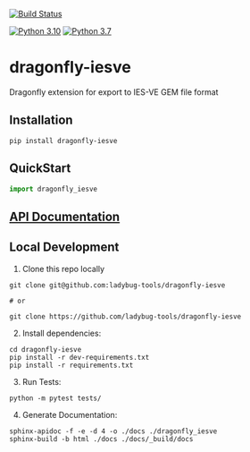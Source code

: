 [![Build Status](https://github.com/ladybug-tools/dragonfly-iesve/workflows/CI/badge.svg)](https://github.com/ladybug-tools/dragonfly-iesve/actions)

[![Python 3.10](https://img.shields.io/badge/python-3.10-orange.svg)](https://www.python.org/downloads/release/python-3100/) [![Python 3.7](https://img.shields.io/badge/python-3.7-blue.svg)](https://www.python.org/downloads/release/python-370/)

# dragonfly-iesve

Dragonfly extension for export to IES-VE GEM file format

## Installation
```console
pip install dragonfly-iesve
```

## QuickStart
```python
import dragonfly_iesve

```

## [API Documentation](http://ladybug-tools.github.io/dragonfly-iesve/docs)

## Local Development
1. Clone this repo locally
```console
git clone git@github.com:ladybug-tools/dragonfly-iesve

# or

git clone https://github.com/ladybug-tools/dragonfly-iesve
```
2. Install dependencies:
```console
cd dragonfly-iesve
pip install -r dev-requirements.txt
pip install -r requirements.txt
```

3. Run Tests:
```console
python -m pytest tests/
```

4. Generate Documentation:
```console
sphinx-apidoc -f -e -d 4 -o ./docs ./dragonfly_iesve
sphinx-build -b html ./docs ./docs/_build/docs
```
